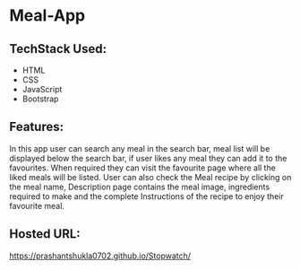 # Meal-App

<h2>TechStack Used:</h2>
<ul>
  <li>HTML</li>
  <li>CSS</li>
  <li>JavaScript</li>
  <li>Bootstrap</li>
</ul>
<h2>Features:</h2>
<p>In this app user can search any meal in the search bar, meal list will be displayed below the search bar, if user likes any meal they can add it to the favourites. When required they can visit the favourite page where all the liked meals will be listed. User can also check the Meal recipe by clicking on the meal name, Description page contains the meal image, ingredients required to make and the complete Instructions of the recipe to enjoy their favourite meal.</p>

<h2>Hosted URL:</h2>
<a href="https://prashantshukla0702.github.io/Stopwatch/">https://prashantshukla0702.github.io/Stopwatch/</a>
